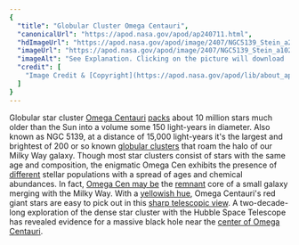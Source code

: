 ```yaml
---
{
  "title": "Globular Cluster Omega Centauri",
  "canonicalUrl": "https://apod.nasa.gov/apod/ap240711.html",
  "hdImageUrl": "https://apod.nasa.gov/apod/image/2407/NGC5139_Stein_a2048.jpg",
  "imageUrl": "https://apod.nasa.gov/apod/image/2407/NGC5139_Stein_a1024.jpg",
  "imageAlt": "See Explanation. Clicking on the picture will download  the highest resolution version available.",
  "credit": [
    "Image Credit & [Copyright](https://apod.nasa.gov/apod/lib/about_apod.html#srapply): [Juergen Stein](https://www.ccdastrophoto.com/)"
  ]
}
---
```


Globular star cluster [Omega Centauri](https://earthsky.org/clusters-nebulae-galaxies/omega-centauri-milky-ways-prize-star-cluster) [packs](https://apod.nasa.gov/apod/ap080906.html) about 10 million stars much older than the Sun into a volume some 150 light-years in diameter. Also known as NGC 5139, at a distance of 15,000 light-years it's the largest and brightest of 200 or so known [globular clusters](http://en.wikipedia.org/wiki/Globular_clusters) that roam the halo of our Milky Way galaxy. Though most star clusters consist of stars with the same age and composition, the enigmatic Omega Cen exhibits the presence of [different](https://ui.adsabs.harvard.edu/abs/2021A%26A...653L...8L/abstract) stellar populations with a spread of ages and chemical abundances. In fact, [Omega Cen may be](https://esahubble.org/news/heic0809/) the [remnant](https://ui.adsabs.harvard.edu/abs/2019NatAs...3..667I/abstract) core of a small galaxy merging with the Milky Way. With a [yellowish hue](https://apod.nasa.gov/apod/ap151224.html), Omega Centauri's red giant stars are easy to pick out in this [sharp telescopic view](https://www.ccdastrophoto.com/galleries/globular-cluster/ngc5139/). A two-decade-long exploration of the dense star cluster with the Hubble Space Telescope has revealed evidence for a massive black hole near the [center of Omega Centauri](https://science.nasa.gov/missions/hubble/nasas-hubble-finds-strong-evidence-for-intermediate-mass-black-hole-in-omega-centauri/).

